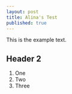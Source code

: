 ```yaml
---
layout: post
title: Alina's Test
published: true
---
```


This is the example text.

## Header 2

1. One
2. Two
3. Three

